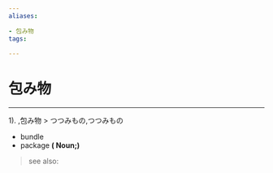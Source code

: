 ```yaml
---
aliases:
    
- 包み物
tags:
    
---
```


# 包み物
---
1).
,包み物 > つつみもの,つつみもの

- bundle
- package
**( Noun;)**
> see also: 
            